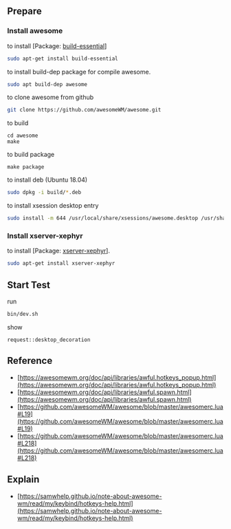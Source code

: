 
## Prepare

### Install awesome

to install [Package: [build-essential](https://packages.ubuntu.com/bionic/build-essential)]

``` sh
sudo apt-get install build-essential
```

to install build-dep package for compile awesome.

``` sh
sudo apt build-dep awesome
```

to clone awesome from github

``` sh
git clone https://github.com/awesomeWM/awesome.git
```

to build

```
cd awesome
make
```

to build package

```
make package
```

to install deb (Ubuntu 18.04)

``` sh
sudo dpkg -i build/*.deb
```

to install xsession desktop entry

```sh
sudo install -m 644 /usr/local/share/xsessions/awesome.desktop /usr/share/xsessions/awesome.desktop
```

### Install xserver-xephyr

to install [Package: [xserver-xephyr](https://packages.ubuntu.com/bionic/xserver-xephyr)].

``` sh
sudo apt-get install xserver-xephyr
```

## Start Test

run

``` sh
bin/dev.sh
```

show

```
request::desktop_decoration
```

## Reference

* [https://awesomewm.org/doc/api/libraries/awful.hotkeys_popup.html](https://awesomewm.org/doc/api/libraries/awful.hotkeys_popup.html)
* [https://awesomewm.org/doc/api/libraries/awful.spawn.html](https://awesomewm.org/doc/api/libraries/awful.spawn.html)
* [https://github.com/awesomeWM/awesome/blob/master/awesomerc.lua#L19](https://github.com/awesomeWM/awesome/blob/master/awesomerc.lua#L19)
* [https://github.com/awesomeWM/awesome/blob/master/awesomerc.lua#L218](https://github.com/awesomeWM/awesome/blob/master/awesomerc.lua#L218)

## Explain

* [https://samwhelp.github.io/note-about-awesome-wm/read/my/keybind/hotkeys-help.html](https://samwhelp.github.io/note-about-awesome-wm/read/my/keybind/hotkeys-help.html)
